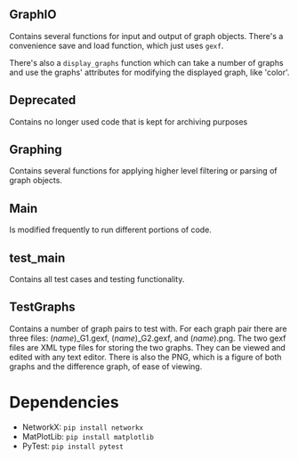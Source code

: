 
## GraphIO
Contains several functions for input and output of graph objects.
There's a convenience save and load function, which just uses `gexf`.

There's also a `display_graphs` function which can take a number of graphs
and use the graphs' attributes for modifying the displayed graph, like 'color'.

## Deprecated
Contains no longer used code that is kept for archiving purposes

## Graphing
Contains several functions for applying higher level filtering or parsing of graph objects.

## Main
Is modified frequently to run different portions of code.

## test_main
Contains all test cases and testing functionality.

## TestGraphs
Contains a number of graph pairs to test with.
For each graph pair there are three files:
(*name*)_G1.gexf, (*name*)_G2.gexf, and (*name*).png.
The two gexf files are XML type files for storing the two graphs.
They can be viewed and edited with any text editor.
There is also the PNG, which is a figure of both graphs and the difference graph, of ease of viewing.

# Dependencies
- NetworkX: `pip install networkx`
- MatPlotLib: `pip install matplotlib`
- PyTest: `pip install pytest`
